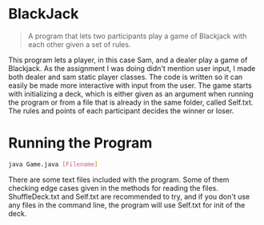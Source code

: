# BlackJack
> A program that lets two participants play a game of Blackjack with each other
given a set of rules.

This program lets a player, in this case Sam, and a dealer play a game of Blackjack.
As the assignment I was doing didn't mention user input, I made both dealer and sam static player classes. The code is written so it can easily be made more interactive with input from the user.
The game starts with initializing a deck, which is either given as an argument when running the program or from a file that is already in the same folder, called Self.txt.
The rules and points of each participant decides the winner or loser.


# Running the Program
```sh
java Game.java [Filename]
```
There are some text files included with the program. Some of them checking edge cases given in the methods for reading the files. ShuffleDeck.txt and Self.txt are recommended to try, and if you don't use any files in the command line, the program will use Self.txt for init of the deck.
